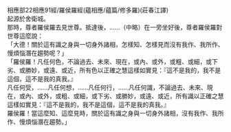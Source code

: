 相應部22相應91經/羅侯羅經(蘊相應/蘊篇/修多羅)(莊春江譯)  
起源於舍衛城。  
那時，尊者羅侯羅去見世尊。抵達後，……（中略）在一旁坐好後，尊者羅侯羅對世尊這麼說：  
「大德！關於這有識之身與一切身外諸相，怎樣知、怎樣見而沒有我作、我所作、慢煩惱潛在趨勢呢？」  
「羅侯羅！凡任何色，不論過去、未來、現在，或內、或外，或粗、或細，或下劣、或勝妙，或遠、或近，所有色以正確之慧這樣如實見：『這不是我的，我不是這個，這不是我的真我。』  
凡任何受，……凡任何想，……凡任何行，……凡任何識，不論過去、未來、現在，或內、或外，或粗、或細，或下劣、或勝妙，或遠、或近，所有識以正確之慧這樣如實見：『這不是我的，我不是這個，這不是我的真我。』  
羅侯羅！當這麼知、這麼見時，關於這有識之身與一切身外諸相，沒有我作、我所作、慢煩惱潛在趨勢。」  
  
  
